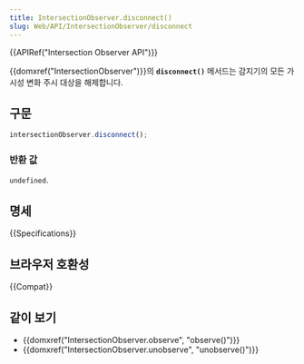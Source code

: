 ```yaml
---
title: IntersectionObserver.disconnect()
slug: Web/API/IntersectionObserver/disconnect
---
```

{{APIRef("Intersection Observer API")}}

{{domxref("IntersectionObserver")}}의 **`disconnect()`** 메서드는 감지기의 모든 가시성 변화 주시 대상을 해제합니다.

## 구문

```js
intersectionObserver.disconnect();
```

### 반환 값

`undefined`.

## 명세

{{Specifications}}

## 브라우저 호환성

{{Compat}}

## 같이 보기

- {{domxref("IntersectionObserver.observe", "observe()")}}
- {{domxref("IntersectionObserver.unobserve", "unobserve()")}}
